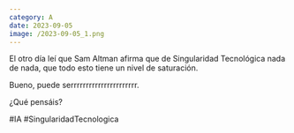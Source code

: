 ```yaml
--- 
category: A 
date: 2023-09-05 
image: /2023-09-05_1.png 
--- 
```


El otro día leí que Sam Altman afirma que de Singularidad Tecnológica nada de nada, que todo esto tiene un nivel de saturación. 

Bueno, puede serrrrrrrrrrrrrrrrrrrrrr.

¿Qué pensáis?

#IA #SingularidadTecnologica